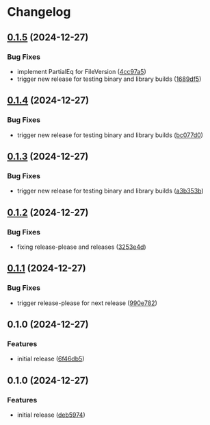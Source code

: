# Changelog

## [0.1.5](https://github.com/iamrekas/cloud-vm/compare/v0.1.4...v0.1.5) (2024-12-27)


### Bug Fixes

* implement PartialEq for FileVersion ([4cc97a5](https://github.com/iamrekas/cloud-vm/commit/4cc97a540190de0893f68b49df837ebb074731d9))
* trigger new release for testing binary and library builds ([1689df5](https://github.com/iamrekas/cloud-vm/commit/1689df5807d86c7350b5b655e3595138baa89d7b))

## [0.1.4](https://github.com/iamrekas/cloud-vm/compare/v0.1.3...v0.1.4) (2024-12-27)


### Bug Fixes

* trigger new release for testing binary and library builds ([bc077d0](https://github.com/iamrekas/cloud-vm/commit/bc077d002a7ffba685357199091a18b52b5b5f76))

## [0.1.3](https://github.com/iamrekas/cloud-vm/compare/v0.1.2...v0.1.3) (2024-12-27)


### Bug Fixes

* trigger new release for testing binary and library builds ([a3b353b](https://github.com/iamrekas/cloud-vm/commit/a3b353bf58322a389b3aaa8f6e74b1f2022df7a1))

## [0.1.2](https://github.com/iamrekas/cloud-vm/compare/v0.1.1...v0.1.2) (2024-12-27)


### Bug Fixes

* fixing release-please and releases ([3253e4d](https://github.com/iamrekas/cloud-vm/commit/3253e4d36c26abf7c3f54a4c3bd726106f8e3b3e))

## [0.1.1](https://github.com/iamrekas/cloud-vm/compare/v0.1.0...v0.1.1) (2024-12-27)


### Bug Fixes

* trigger release-please for next release ([990e782](https://github.com/iamrekas/cloud-vm/commit/990e782874d5a83bd24f85072ca23033bea9b832))

## 0.1.0 (2024-12-27)


### Features

* initial release ([6f46db5](https://github.com/iamrekas/cloud-vm/commit/6f46db53256a6aaab5fbceb074ab7b2eb0e1dcd0))

## 0.1.0 (2024-12-27)


### Features

* initial release ([deb5974](https://github.com/iamrekas/cloud-vm/commit/deb597442941501b4694207264ba8283ea54c808))

